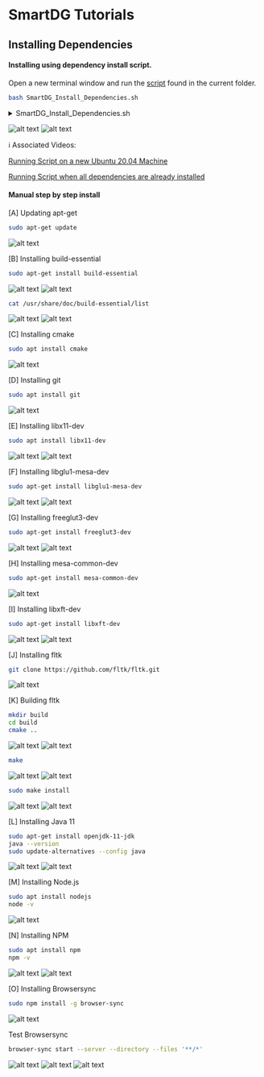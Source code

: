 # SmartDG Tutorials
## Installing Dependencies
#### Installing using dependency install script.
Open a new terminal window and run the [script](SmartDG_Install_Dependencies.sh) found in the current folder.
```bash 
bash SmartDG_Install_Dependencies.sh 
```
<details>
<p>
<summary>SmartDG_Install_Dependencies.sh</summary>

```bash
YOPTION="-y"
#YOPTION=""
echo "########################################## SmartDG_Install_Dependencies START"
echo "########################################## Updating apt-get"
sudo apt-get update
echo "########################################## Installing build-essential"
sudo apt-get $YOPTION install build-essential
echo "########################################## Installing cmake"
sudo apt $YOPTION install cmake
echo "########################################## Installing git"
sudo apt $YOPTION install git
echo "########################################## Installing libx11-dev"
sudo apt $YOPTION install libx11-dev
echo "########################################## Installing libglu1-mesa-dev"
sudo apt-get $YOPTION install libglu1-mesa-dev
echo "########################################## Installing freeglut3-dev"
sudo apt-get $YOPTION install freeglut3-dev
echo "########################################## Installing mesa-common-dev"
sudo apt-get $YOPTION install mesa-common-dev
echo "########################################## Installing libxft-dev"
sudo apt-get $YOPTION install libxft-dev
echo "########################################## Installing fltk"
if [ -e "/usr/local/lib/libfltk.a" ]
then
echo "########################################## fltk | /usr/local/lib/libfltk.a already exists"
echo "########################################## fltk | Manually re-install if desired"
else
echo "########################################## fltk | Cloning fltk"
	mkdir -p ~/SOFTWARE/
	cd ~/SOFTWARE/
	sudo rm -r ~/SOFTWARE/fltk
	git clone https://github.com/fltk/fltk.git
	cd ~/SOFTWARE/fltk	
echo "########################################## fltk | Building fltk"		
	mkdir ~/SOFTWARE/fltk/build
	cd ~/SOFTWARE/fltk/build
	cmake ..
	make
echo "########################################## fltk | Installing fltk"		
	sudo make install
fi
echo "########################################## Installing openjdk-11-jdk"
sudo apt-get $YOPTION install openjdk-11-jdk
java --version
echo "########################################## Installing nodejs"
sudo apt $YOPTION install nodejs
node -v
echo "########################################## Installing npm"
sudo apt $YOPTION install npm
npm -v
echo "########################################## Installing Browsersync"
sudo npm $YOPTION install -g browser-sync
echo "########################################## SmartDG_Install_Dependencies DONE "
```
</p>
</details>

![alt text](Installing_Dependencies_Script1.png)
![alt text](Installing_Dependencies_Script2.png)

:information_source: Associated Videos:

[Running Script on a new Ubuntu 20.04 Machine](SmartDG_Install_DependenciesSpeedy.mp4)

[Running Script when all dependencies are already installed](SmartDG_Install_Dependencies_II_RunSpeedy.mp4)

#### Manual step by step install

[A] Updating apt-get
```bash 
sudo apt-get update 
```
![alt text](Installing_Dependencies_A.png)

[B] Installing build-essential
```bash 
sudo apt-get install build-essential 
```
![alt text](Installing_Dependencies_B1.png)
![alt text](Installing_Dependencies_B2.png)

 ```bash 
 cat /usr/share/doc/build-essential/list 
 ```
![alt text](Installing_Dependencies_B3.png)
![alt text](Installing_Dependencies_B4.png)

[C] Installing cmake
```bash 
sudo apt install cmake 
```
![alt text](Installing_Dependencies_C.png)

[D] Installing git
```bash 
sudo apt install git 
```
![alt text](Installing_Dependencies_D.png)

[E] Installing libx11-dev
```bash 
sudo apt install libx11-dev 
```
![alt text](Installing_Dependencies_E1.png)
![alt text](Installing_Dependencies_E2.png)

[F] Installing libglu1-mesa-dev
```bash 
sudo apt-get install libglu1-mesa-dev 
```
![alt text](Installing_Dependencies_F1.png)
![alt text](Installing_Dependencies_F2.png)

[G] Installing freeglut3-dev
```bash 
sudo apt-get install freeglut3-dev 
```
![alt text](Installing_Dependencies_G1.png)
![alt text](Installing_Dependencies_G2.png)

[H] Installing mesa-common-dev
```bash 
sudo apt-get install mesa-common-dev 
```
![alt text](Installing_Dependencies_H.png)

[I] Installing libxft-dev
```bash 
sudo apt-get install libxft-dev 
```
![alt text](Installing_Dependencies_I1.png)
![alt text](Installing_Dependencies_I2.png)

[J] Installing fltk
```bash 
git clone https://github.com/fltk/fltk.git 
```
![alt text](Installing_Dependencies_J.png)

[K] Building fltk
```bash
mkdir build
cd build
cmake ..
```
![alt text](Installing_Dependencies_K1.png)
![alt text](Installing_Dependencies_K2.png)

```bash
make
```
![alt text](Installing_Dependencies_K3.png)
![alt text](Installing_Dependencies_K4.png)

```bash
sudo make install
```
![alt text](Installing_Dependencies_K5.png)
![alt text](Installing_Dependencies_K6.png)

[L] Installing Java 11
```bash
sudo apt-get install openjdk-11-jdk
java --version
sudo update-alternatives --config java 
```
![alt text](Installing_Dependencies_L1.png)
![alt text](Installing_Dependencies_L2.png)


[M] Installing Node.js
```bash
sudo apt install nodejs
node -v 
```
![alt text](Installing_Dependencies_M.png)

[N] Installing NPM
```bash
sudo apt install npm 
npm -v
```
![alt text](Installing_Dependencies_N1.png)
![alt text](Installing_Dependencies_N2.png)

[O] Installing Browsersync
```bash 
sudo npm install -g browser-sync 
```
![alt text](Installing_Dependencies_O1.png)

Test Browsersync
```bash
browser-sync start --server --directory --files '**/*' 
```
![alt text](Installing_Dependencies_O2.png)
![alt text](Installing_Dependencies_O3.png)
![alt text](Installing_Dependencies_O4.png)


